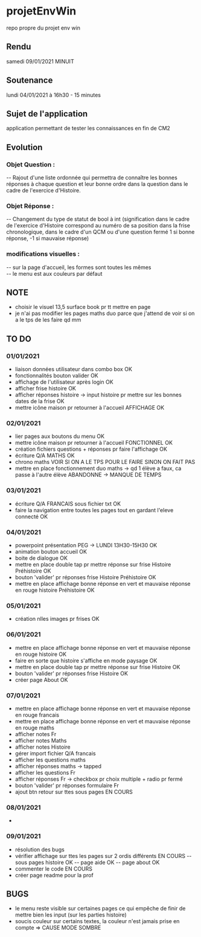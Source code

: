 # projetEnvWin
repo propre du projet env win

## Rendu
samedi 09/01/2021 MINUIT

## Soutenance
lundi 04/01/2021 à 16h30 - 15 minutes

## Sujet de l'application
application permettant de tester les connaissances en fin de CM2

## Evolution

### Objet Question :

-- Rajout d'une liste ordonnée qui permettra de connaître les bonnes réponses à chaque question et leur bonne ordre dans la question dans le cadre de l'exercice d'Histoire.

### Objet Réponse :

-- Changement du type de statut de bool à int (signification dans le cadre de l'exercice d'Histoire correspond au numéro de sa position dans la frise chronologique, dans le cadre d'un QCM ou d'une question fermé 1 si bonne réponse, -1 si mauvaise réponse)

### modifications visuelles :
-- sur la page d'accueil, les formes sont toutes les mêmes  
-- le menu est aux couleurs par défaut


## NOTE
- choisir le visuel 13,5 surface book pr tt mettre en page
- je n'ai pas modifier les pages maths duo parce que j'attend de voir si on a le tps de les faire qd mm

## TO DO
### 01/01/2021
- liaison données utilisateur dans combo box OK
- fonctionnalités bouton valider OK
- affichage de l'utilisateur après login OK
- afficher frise histoire OK
- afficher réponses histoire -> input histoire pr mettre sur les bonnes dates de la frise OK
- mettre icône maison pr retourner à l'accueil AFFICHAGE OK

### 02/01/2021
- lier pages aux boutons du menu OK
- mettre icône maison pr retourner à l'accueil FONCTIONNEL OK
- création fichiers questions + réponses pr faire l'affichage OK
- écriture Q/A MATHS OK
- chrono maths VOIR SI ON A LE TPS POUR LE FAIRE SINON ON FAIT PAS
- mettre en place fonctionnement duo maths -> qd 1 élève a faux, ca passe à l'autre élève ABANDONNE -> MANQUE DE TEMPS

### 03/01/2021
- écriture Q/A FRANCAIS sous fichier txt OK
- faire la navigation entre toutes les pages tout en gardant l'eleve connecté OK

### 04/01/2021
- powerpoint présentation PEG -> LUNDI 13H30-15H30 OK
- animation bouton accueil OK
- boite de dialogue OK
- mettre en place double tap pr mettre réponse sur frise Histoire Préhistoire OK
- bouton 'valider' pr réponses frise Histoire Préhistoire OK
- mettre en place affichage bonne réponse en vert et mauvaise réponse en rouge histoire Préhistoire OK

### 05/01/2021
- création nlles images pr frises OK

### 06/01/2021
- mettre en place affichage bonne réponse en vert et mauvaise réponse en rouge histoire OK
- faire en sorte que histoire s'affiche en mode paysage OK
- mettre en place double tap pr mettre réponse sur frise Histoire OK
- bouton 'valider' pr réponses frise Histoire OK
- créer page About OK

### 07/01/2021
- mettre en place affichage bonne réponse en vert et mauvaise réponse en rouge francais
- mettre en place affichage bonne réponse en vert et mauvaise réponse en rouge maths
- afficher notes Fr
- afficher notes Maths
- afficher notes Histoire
- gérer import fichier Q/A francais
- afficher les questions maths
- afficher réponses maths -> tapped
- afficher les questions Fr
- afficher réponses Fr -> checkbox pr choix multiple + radio pr fermé
- bouton 'valider' pr réponses formulaire Fr
- ajout btn retour sur ttes sous pages EN COURS

### 08/01/2021
- 

### 09/01/2021
- résolution des bugs
- vérifier affichage sur ttes les pages sur 2 ordis différents  EN COURS
 -- sous pages histoire OK
 -- page aide OK
 -- page about OK
- commenter le code EN COURS
- créer page readme pour la prof

## BUGS
- le menu reste visible sur certaines pages ce qui empêche de finir de mettre bien les input (sur les parties histoire)
- soucis couleur sur certains textes, la couleur n'est jamais prise en compte => CAUSE MODE SOMBRE

